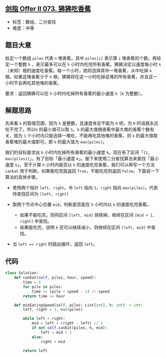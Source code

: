 ## [剑指 Offer II 073. 狒狒吃香蕉](https://leetcode-cn.com/problems/nZZqjQ/)

- 标签：数组、二分查找
- 难度：中等

## 题目大意

给定一个数组 `piles` 代表 `n` 堆香蕉。其中 `piles[i]` 表示第 `i` 堆香蕉的个数。再给定一个整数 `h` ，表示最多可以在 `h` 小时内吃完所有香蕉。狒狒决定以速度每小时 `k`（未知）根的速度吃香蕉。每一个小时，她将选择其中一堆香蕉，从中吃掉 `k` 根。如果这堆香蕉少于 `k` 根，狒狒将在这一小时吃掉这堆的所有香蕉，并且这一小时不会再吃其他堆的香蕉。  

要求：返回狒狒可以在 `h` 小时内吃掉所有香蕉的最小速度 `k`（`k` 为整数）。

## 解题思路

先来看 `k` 的取值范围，因为 `k` 是整数，且速度肯定不能为 `0` 吧，为 `0` 的话就永远吃不完了。所以`k` 的最小值可以取 `1`。`k` 的最大值根香蕉中最大堆的香蕉个数有关，因为 `1` 个小时内只能选择一堆吃，不能再吃其他堆的香蕉，则 `k` 的最大值取香蕉堆的最大值即可。即 `k` 的最大值为 `max(piles)`。

我们的目标是求出 `h` 小时内吃掉所有香蕉的最小速度 `k`。现在有了区间「`[1, max(piles)]`」，有了目标「最小速度 `k`」。接下来使用二分查找算法来查找「最小速度 `k`」。至于计算 `h` 小时内能否以 `k` 的速度吃完香蕉，我们可以再写一个方法 `canEat` 用于判断。如果能吃完就返回 `True`，不能吃完则返回 `False`。下面说一下算法的具体步骤。

- 使用两个指针 `left`、`right`。令 `left` 指向 `1`，`right` 指向 `max(piles)`。代表待查找区间为 `[left, right]`

- 取两个节点中心位置 `mid`，判断是否能在 `h` 小时内以 `k` 的速度吃完香蕉。
  - 如果不能吃完，则将区间 `[left, mid]` 排除掉，继续在区间 `[mid + 1, right]` 中查找。
  - 如果能吃完，说明 `k` 还可以继续减小，则继续在区间 `[left, mid]` 中查找。
- 当 `left == right` 时跳出循环，返回 `left`。

## 代码

```Python
class Solution:
    def canEat(self, piles, hour, speed):
        time = 0
        for pile in piles:
            time += (pile + speed - 1) // speed
        return time <= hour

    def minEatingSpeed(self, piles: List[int], h: int) -> int:
        left, right = 1, max(piles)

        while left < right:
            mid = left + (right - left) // 2
            if not self.canEat(piles, h, mid):
                left = mid + 1
            else:
                right = mid

        return left
```

